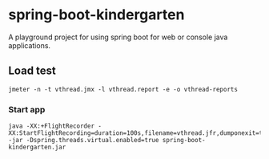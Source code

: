 # spring-boot-kindergarten
A playground project for using spring boot for web or console java applications.

## Load test

```shell
jmeter -n -t vthread.jmx -l vthread.report -e -o vthread-reports
```

### Start app

```shell
java -XX:+FlightRecorder -XX:StartFlightRecording=duration=100s,filename=vthread.jfr,dumponexit=true,settings=vthread.jfc -jar -Dspring.threads.virtual.enabled=true spring-boot-kindergarten.jar
```